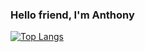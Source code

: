 ### Hello friend, I'm Anthony

[![Top Langs](https://github-readme-stats.vercel.app/api/top-langs/?username=Anthony-T-N&layout=compact)](https://github.com/Anthony-T-N/github-readme-stats)

<!--
**Anthony-T-N/Anthony-T-N** is a ✨ _special_ ✨ repository because its `README.md` (this file) appears on your GitHub profile.

Here are some ideas to get you started:

- 🔭 I’m currently working on ...
- 🌱 I’m currently learning ...
- 👯 I’m looking to collaborate on ...
- 🤔 I’m looking for help with ...
- 💬 Ask me about ...
- 📫 How to reach me: ...
- 😄 Pronouns: ...
- ⚡ Fun fact: ...
-->
